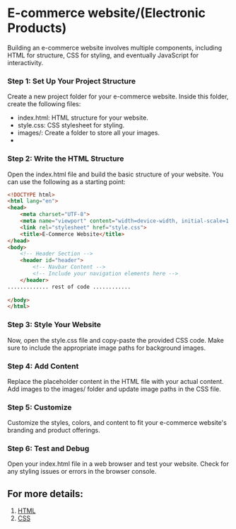 # E-commerce website/(Electronic Products)
Building an e-commerce website involves multiple components, including HTML for structure, CSS for styling, and eventually JavaScript for interactivity.

### Step 1: Set Up Your Project Structure
Create a new project folder for your e-commerce website. Inside this folder, create the following files:
* index.html: HTML structure for your website.
* style.css: CSS stylesheet for styling.
* images/: Create a folder to store all your images.
* 
### Step 2: Write the HTML Structure
Open the index.html file and build the basic structure of your website. You can use the following as a starting point:
```html
<!DOCTYPE html>
<html lang="en">
<head>
    <meta charset="UTF-8">
    <meta name="viewport" content="width=device-width, initial-scale=1.0">
    <link rel="stylesheet" href="style.css">
    <title>E-Commerce Website</title>
</head>
<body>
    <!-- Header Section -->
    <header id="header">
        <!-- Navbar Content -->
        <!-- Include your navigation elements here -->
    </header>
............. rest of code ............
    
</body>
</html>

```

### Step 3: Style Your Website
Now, open the style.css file and copy-paste the provided CSS code. Make sure to include the appropriate image paths for background images.

### Step 4: Add Content
Replace the placeholder content in the HTML file with your actual content. Add images to the images/ folder and update image paths in the CSS file.

### Step 5: Customize
Customize the styles, colors, and content to fit your e-commerce website's branding and product offerings.

### Step 6: Test and Debug
Open your index.html file in a web browser and test your website. Check for any styling issues or errors in the browser console.

## For more details:
1. [HTML](https://www.w3schools.com/html/)
2. [CSS](https://www.w3schools.com/css/)
